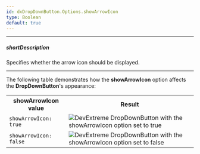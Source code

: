 ```yaml
---
id: dxDropDownButton.Options.showArrowIcon
type: Boolean
default: true
---
```

---
##### shortDescription
Specifies whether the arrow icon should be displayed.

---
The following table demonstrates how the **showArrowIcon** option affects the **DropDownButton**'s appearance:

<table class="dx-table">
    <tr>
        <th>showArrowIcon value</th>
        <th>Result</th>
    </tr>
    <tr>
        <td><code>showArrowIcon: true</code></td>
        <td><img src="/images/DevExtreme/show-arrow-icon-true.png" alt="DevExtreme DropDownButton with the showArrowIcon option set to true" /></td>
    </tr>
    <tr>
        <td><code>showArrowIcon: false</code></td>
        <td><img src="/images/DevExtreme/show-arrow-icon-false.png" alt="DevExtreme DropDownButton with the showArrowIcon option set to false" /></td>
    </tr>
</table>